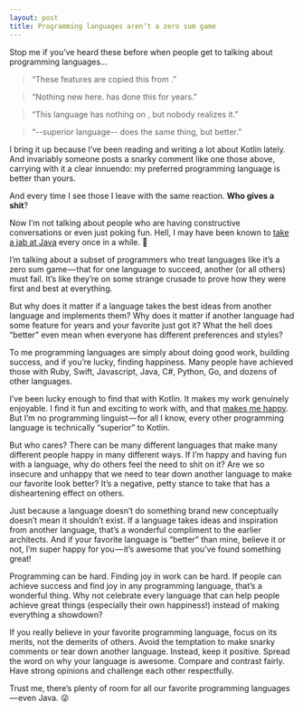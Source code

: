 ```yaml
---
layout: post
title: Programming languages aren’t a zero sum game
---
```


Stop me if you’ve heard these before when people get to talking about programming languages…

> “These features are copied this from <superior language>.”

> “Nothing new here. <superior language> has done this for years.”

> “This language has nothing on <superior language>, but nobody realizes it.”

> “--superior language-- does the same thing, but better.”

I bring it up because I’ve been reading and writing a lot about Kotlin lately. And invariably someone posts a snarky comment like one those above, carrying with it a clear innuendo: my preferred programming language is better than yours.

And every time I see those I leave with the same reaction. **Who gives a shit**?

Now I’m not talking about people who are having constructive conversations or even just poking fun. Hell, I may have been known to [take a jab at Java](https://twitter.com/dankim/status/804400942112239616) every once in a while. 👊

I’m talking about a subset of programmers who treat languages like it’s a zero sum game — that for one language to succeed, another (or all others) must fail. It’s like they’re on some strange crusade to prove how they were first and best at everything.

But why does it matter if a language takes the best ideas from another language and implements them? Why does it matter if another language had some feature for years and your favorite just got it? What the hell does “better” even mean when everyone has different preferences and styles?

To me programming languages are simply about doing good work, building success, and if you’re lucky, finding happiness. Many people have achieved those with Ruby, Swift, Javascript, Java, C#, Python, Go, and dozens of other languages.

I’ve been lucky enough to find that with Kotlin. It makes my work genuinely enjoyable. I find it fun and exciting to work with, and that [makes me happy](/2017/06/10/kotin-makes-me-a-happier-better-programmer.html). But I’m no programming linguist — for all I know, every other programming language is technically “superior” to Kotlin.

But who cares? There can be many different languages that make many different people happy in many different ways. If I’m happy and having fun with a language, why do others feel the need to shit on it? Are we so insecure and unhappy that we need to tear down another language to make our favorite look better? It’s a negative, petty stance to take that has a disheartening effect on others.

Just because a language doesn’t do something brand new conceptually doesn’t mean it shouldn’t exist. If a language takes ideas and inspiration from another language, that’s a wonderful compliment to the earlier architects. And if your favorite language is “better” than mine, believe it or not, I’m super happy for you — it’s awesome that you’ve found something great!

Programming can be hard. Finding joy in work can be hard. If people can achieve success and find joy in any programming language, that’s a wonderful thing. Why not celebrate every language that can help people achieve great things (especially their own happiness!) instead of making everything a showdown?

If you really believe in your favorite programming language, focus on its merits, not the demerits of others. Avoid the temptation to make snarky comments or tear down another language. Instead, keep it positive. Spread the word on why your language is awesome. Compare and contrast fairly. Have strong opinions and challenge each other respectfully.

Trust me, there’s plenty of room for all our favorite programming languages — even Java. 😜